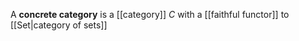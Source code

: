 A **concrete category** is a [[category]] $C$ with a [[faithful functor]] to [[Set|category of sets]]